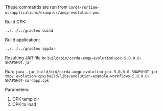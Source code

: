 These commands are run from `corda-runtime-os/applications/examples/amqp-evolution-poc`.

Build CPK:

`../../../gradlew build`

Build application:

`../../../gradlew appJar`

Resulting JAR file is: `build/bin/corda-amqp-evolution-poc-5.0.0.0-SNAPSHOT.jar`

Run: `java -jar build/bin/corda-amqp-evolution-poc-5.0.0.0-SNAPSHOT.jar tmp/ evolution-cpk/build/libs/evolution-example-workflows-5.0.0.0-SNAPSHOT-cordapp.cpk`

Parameters:
1. CPK temp dir
2. CPK to load

